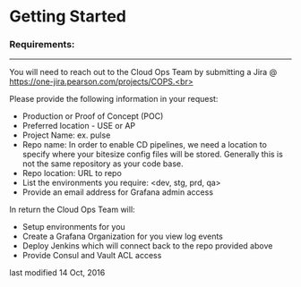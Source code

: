 # Getting Started

### Requirements:
----
You will need to reach out to the Cloud Ops Team by submitting a Jira @ https://one-jira.pearson.com/projects/COPS.<br>

Please provide the following information in your request:<br>
  - Production or Proof of Concept (POC)<br>
  - Preferred location - USE or AP<br>
  - Project Name: ex. pulse<br>
  - Repo name: In order to enable CD pipelines, we need a location to specify where your bitesize config files will be stored.  Generally this is not the same repository as your code base.<br>
  - Repo location: URL to repo<br>
  - List the environments you require: <dev, stg, prd, qa>
  - Provide an email address for Grafana admin access

In return the Cloud Ops Team will:<br>
 - Setup environments for you<br>
 - Create a Grafana Organization for you view log events<br>
 - Deploy Jenkins which will connect back to the repo provided above<br>
 - Provide Consul and Vault ACL access<br>





last modified 14 Oct, 2016
